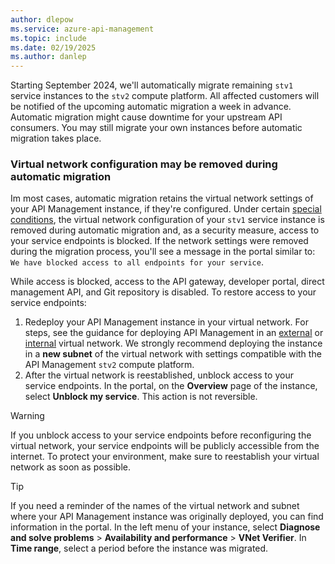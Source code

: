```yaml
---
author: dlepow
ms.service: azure-api-management
ms.topic: include
ms.date: 02/19/2025
ms.author: danlep
---
```


Starting September 2024, we'll automatically migrate remaining `stv1` service instances to the `stv2` compute platform. All affected customers will be notified of the upcoming automatic migration a week in advance. Automatic migration might cause downtime for your upstream API consumers. You may still migrate your own instances before automatic migration takes place.

### Virtual network configuration may be removed during automatic migration

Im most cases, automatic migration retains the virtual network settings of your API Management instance, if they're configured. Under certain [special conditions](../articles/api-management/migrate-stv1-to-stv2-vnet.md#special-conditions-and-scenarios), the virtual network configuration of your `stv1` service instance is removed during automatic migration and, as a security measure, access to your service endpoints is blocked. If the network settings were removed during the migration process, you'll see a message in the portal similar to: `We have blocked access to all endpoints for your service`.

While access is blocked, access to the API gateway, developer portal, direct management API, and Git repository is disabled. To restore access to your service endpoints:

1. Redeploy your API Management instance in your virtual network. For steps, see the guidance for deploying API Management in an [external](../articles/api-management/api-management-using-with-vnet.md) or [internal](../articles/api-management/api-management-using-with-internal-vnet.md) virtual network. We strongly recommend deploying the instance in a **new subnet** of the virtual network with settings compatible with the API Management `stv2` compute platform. 
1. After the virtual network is reestablished, unblock access to your service endpoints. In the portal, on the **Overview** page of the instance, select **Unblock my service**. This action is not reversible.

> [!WARNING]
> If you unblock access to your service endpoints before reconfiguring the virtual network, your service endpoints will be publicly accessible from the internet. To protect your environment, make sure to reestablish your virtual network as soon as possible.

> [!TIP]
> If you need a reminder of the names of the virtual network and subnet where your API Management instance was originally deployed, you can find information in the portal. In the left menu of your instance, select **Diagnose and solve problems** > **Availability and performance** > **VNet Verifier**. In **Time range**, select a period before the instance was migrated.




